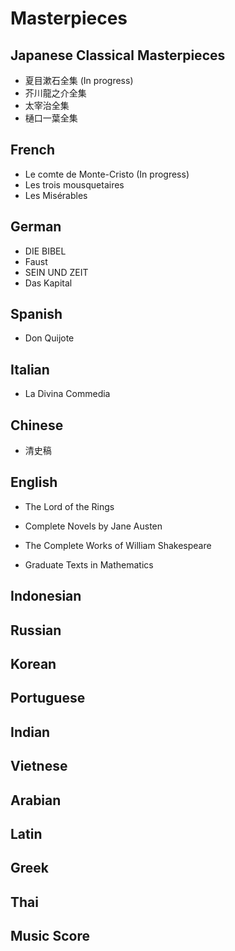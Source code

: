 # Masterpieces

## Japanese Classical Masterpieces

- 夏目漱石全集 (In progress)
- 芥川龍之介全集
- 太宰治全集
- 樋口一葉全集

## French

- Le comte de Monte-Cristo (In progress)
- Les trois mousquetaires
- Les Misérables

## German

- DIE BIBEL
- Faust
- SEIN UND ZEIT
- Das Kapital

## Spanish

- Don Quijote

## Italian

- La Divina Commedia

## Chinese

- 清史稿

## English

- The Lord of the Rings
- Complete Novels by Jane Austen
- The Complete Works of William Shakespeare

- Graduate Texts in Mathematics

## Indonesian

## Russian

## Korean

## Portuguese

## Indian


## Vietnese

## Arabian

## Latin

## Greek

## Thai

## Music Score
